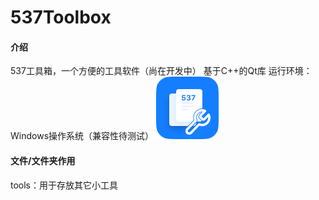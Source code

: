 # 537Toolbox

#### 介绍
537工具箱，一个方便的工具软件（尚在开发中）
基于C++的Qt库
运行环境：Windows操作系统（兼容性待测试）
![537工具箱Logo100*100](537Toolbox%20Logo.png)

#### 文件/文件夹作用
tools：用于存放其它小工具